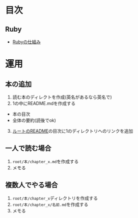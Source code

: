# 目次
## Ruby
- [Rubyの仕組み](./ruby_under_a_microscope)

# 運用
## 本の追加
1. 読む本のディレクトを作成(英名があるなら英名で)
2. 1の中にREADME.mdを作成する
  - 本の目次
  - 全体の要約(読後でok)
3. [ルートのREADME](./README.md)の目次に1のディレクトリへのリンクを追加

## 一人で読む場合
1. `root/本/chapter_x.md`を作成する
2. メモる

## 複数人でやる場合
1. `root/本/chapter_x`ディレクトリを作成する
2. `root/本/chapter_x/名前.md`を作成する
3. メモる

